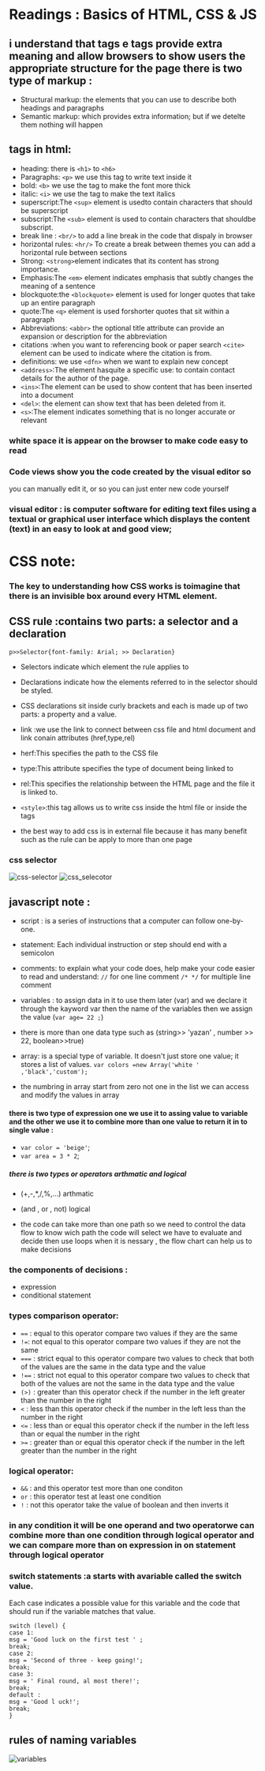 # Readings : Basics of HTML, CSS & JS


## i understand that tags e tags provide extra meaning and allow browsers to show users the appropriate structure for the page there is two type of markup :
* Structural markup: the elements that you can use to
describe both headings and paragraphs
* Semantic markup: which provides extra information; but if we detelte them nothing will happen

## tags in html:
* heading: there is `<h1>` to `<h6>`
* Paragraphs: `<p>` we use this tag to write text inside it
* bold: `<b>` we use the tag to make the font more thick
* italic: `<i>` we use the tag to make the text italics
* superscript:The `<sup>` element is usedto contain characters that should be superscript 
* subscript:The `<sub>` element is used to contain characters that shouldbe subscript. 
* break line : `<br/>` to add a line break in the code that dispaly in browser
* horizontal rules: `<hr/>` To create a break between themes you can add a horizontal rule between sections
* Strong: `<strong>`element indicates that its content has strong importance. 
* Emphasis:The `<em>` element indicates emphasis that subtly changes the meaning of a sentence
* blockquote:the `<blockquote>` element is used for longer quotes that take up an entire paragraph
* quote:The `<q>` element is used forshorter quotes that sit within a paragraph
* Abbreviations: `<abbr>`   the optional title attribute can provide an expansion or description for the   abbreviation
* citations :when you want to referencing book or paper search `<cite>` element can be used to indicate where the citation is from.
* definitions: we use `<dfn>` when we want to explain new concept
 * `<address>`:The  element hasquite a specific use: to contain contact details for the author of the page.
* `<ins>`:The  element can be used to show content that has been inserted into a document
* `<del>`: the element can show text that has been deleted from it.
* `<s>`:The element indicates something that is no longer accurate or relevant 


### white space it is appear on the browser to make code easy to read

### Code views show you the code created by the visual editor so
you can manually edit it, or so you can just enter new code yourself 

### visual editor : is computer software for editing text files using a textual or graphical user interface which displays the content (text) in an easy to look at and good view; 


# CSS note:
### The key to understanding how CSS works is toimagine that there is an invisible box around every HTML element.

## CSS rule :contains two parts: a selector and a declaration
`p>>Selector{font-family: Arial; >> Declaration}`
* Selectors indicate which element the rule applies to
* Declarations indicate how the elements referred to in the selector should be styled. 
* CSS declarations sit inside curly brackets and each is made up of two parts: a property and a value.
* link :we use the link to connect between css file and html document and link conain attributes (href,type,rel)

* herf:This specifies the path to the CSS file 
* type:This attribute specifies the type of document being linked to
* rel:This specifies the relationship between the HTML page and
the file it is linked to. 
* `<style>`:this tag allows us to write css inside the html file or inside the tags
* the best way to add css is in external file because it has many benefit such as the rule can be apply to more than one page 

### css selector
![css-selector](1.png)
![css_selecotor](2.png)

## javascript note :
*  script : is a series of instructions that a computer can follow one-by-one. 
* statement: Each individual instruction or step should end with a semicolon

* comments: to explain what your code does, help make your code easier to read and understand:
`//` for one line comment
`/* */` for multiple line comment

* variables : to assign data in it to use them later (var) and we declare it through the kayword var then the name of the variables then we assign the value (`var age= 22 ;`)

* there is more than one data type such as (string>> 'yazan' , number >> 22, boolean>>true)

* array: is a special type of variable. It doesn't just store one value; it stores a list of values. 
`var colors =new Array('white ' ,'black','custom'); `
* the numbring in array start from zero not one in the list we can access and modify the values in array
 
#### there is two type of expression  one we use it to assing value  to variable and the other we use it to combine more than one value to return it in to single value : 
* `var color = 'beige'`;
* `var area = 3 * 2`;
##### there is two types or operators arthmatic and logical
* (+,-,*,/,%,...) arthmatic
* (and , or , not) logical 

* the code can take more than one path so we need to control the data flow to know wich path the code will select we have to evaluate and decide then use loops when it is nessary , the flow chart can help us to make decisions 

### the components of decisions :
* expression
* conditional statement


### types comparison operator:
* `==` : equal to this operator compare two values if they are the same
* `!=`: not equal to this operator compare two values if they are not the same
* `===` : strict equal to this operator compare two values to check that both of the values are the same in the data type and the value
* `!==` : strict not equal to this operator compare two values to check that both of the values are not the same in the data type and the value
* `(>)` : greater than this operator check if the number in the left greater than the number in the right
* `<` : less than this operator check if the number in the left less than the number in the right
* `<=` : less than or equal this operator check if the number in the left less than or equal the number in the right
* `>=` : greater than or equal this operator check if the number in the left greater than the number in the right

### logical operator:
* `&&` : and this operator test more than one conditon
* `or` : this operator test at least one condition
* `!` : not this operator take the value of boolean and then inverts it

### in any condition it will be one operand and two operatorwe can combine more than one condition through logical operator and we can compare more than on expression in on statement through logical operator

### switch statements :a starts with avariable called the switch value.
Each case indicates a possible value for this variable and the
code that should run if the variable matches that value.

~~~~var level = 2;
switch (level) {
case 1:
msg = 'Good luck on the first test ' ;
break;
case 2:
msg = 'Second of three - keep going!';
break;
case 3:
msg = ' Final round, al most there!';
break;
default :
msg = 'Good l uck!';
break;
}
~~~~

## rules of naming variables 
![variables](33.png)


